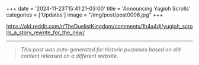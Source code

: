 +++
date = '2024-11-23T15:41:21-03:00'
title = 'Announcing Yugioh Scrolls'
categories = ['Updates']
image = "/img/post/post0006.jpg"
+++

https://old.reddit.com/r/TheDuelistKingdom/comments/1h4a4dj/yugioh_scrolls_a_story_rewrite_for_the_new/

---

> _This post was auto-generated for historic purposes based on old content released on a different website._


